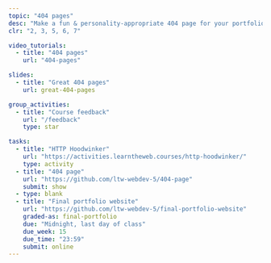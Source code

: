 ```yaml
---
topic: "404 pages"
desc: "Make a fun & personality-appropriate 404 page for your portfolio website."
clr: "2, 3, 5, 6, 7"

video_tutorials:
  - title: "404 pages"
    url: "404-pages"

slides:
  - title: "Great 404 pages"
    url: great-404-pages

group_activities:
  - title: "Course feedback"
    url: "/feedback"
    type: star

tasks:
  - title: "HTTP Hoodwinker"
    url: "https://activities.learntheweb.courses/http-hoodwinker/"
    type: activity
  - title: "404 page"
    url: "https://github.com/ltw-webdev-5/404-page"
    submit: show
  - type: blank
  - title: "Final portfolio website"
    url: "https://github.com/ltw-webdev-5/final-portfolio-website"
    graded-as: final-portfolio
    due: "Midnight, last day of class"
    due_week: 15
    due_time: "23:59"
    submit: online
---
```

